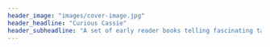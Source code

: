 ```yaml
---
header_image: "images/cover-image.jpg"
header_headline: "Curious Cassie"
header_subheadline: "A set of early reader books telling fascinating tales about the discoveries of the scientists of our past and present to spark curiosity and courage to pursue the quests!"
---
```

